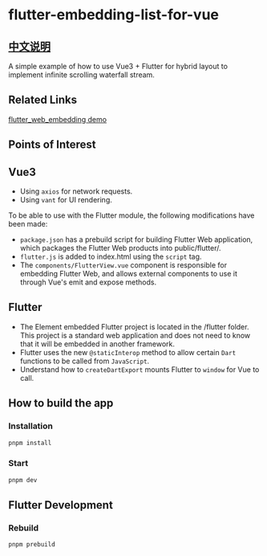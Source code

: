 # flutter-embedding-list-for-vue

## [中文说明](./README-ZN.md)

A simple example of how to use Vue3 + Flutter for hybrid layout to implement infinite scrolling waterfall stream.

## Related Links

[flutter_web_embedding demo](https://github.com/flutter/samples/tree/main/web_embedding)

## Points of Interest

## Vue3

- Using `axios` for network requests.
- Using `vant` for UI rendering.

To be able to use with the Flutter module, the following modifications have been made:

- `package.json` has a prebuild script for building Flutter Web application, which packages the Flutter Web products into public/flutter/.
- `flutter.js` is added to index.html using the `script` tag.
- The `components/FlutterView.vue` component is responsible for embedding Flutter Web, and allows external components to use it through Vue's emit and expose methods.

## Flutter

- The Element embedded Flutter project is located in the /flutter folder. This project is a standard web application and does not need to know that it will be embedded in another framework.
- Flutter uses the new `@staticInterop` method to allow certain `Dart` functions to be called from `JavaScript`.
- Understand how to `createDartExport` mounts Flutter to `window` for Vue to call.

## How to build the app

### Installation

```sh
pnpm install
```

### Start

```sh
pnpm dev
```

## Flutter Development

### Rebuild

```sh
pnpm prebuild
```
